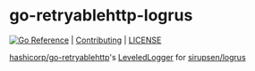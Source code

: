 # go-retryablehttp-logrus

[![Go Reference](https://pkg.go.dev/badge/github.com/suzuki-shunsuke/go-retryablehttp-logrus.svg)](https://pkg.go.dev/github.com/suzuki-shunsuke/go-retryablehttp-logrus) | [Contributing](CONTRIBUTING.md) | [LICENSE](LICENSE)

[hashicorp/go-retryablehttp](https://github.com/hashicorp/go-retryablehttp)'s [LeveledLogger](https://pkg.go.dev/github.com/hashicorp/go-retryablehttp#LeveledLogger) for [sirupsen/logrus](https://pkg.go.dev/github.com/sirupsen/logrus)
